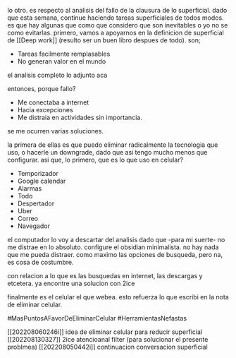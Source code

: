 
lo otro. es respecto al analisis del fallo de la clausura de lo superficial. dado que esta semana, continue haciendo tareas superficiales de todos modos. es que hay algunas que como que considero que son inevitables o yo no se como evitarlas. primero, vamos a apoyarnos en la definicion de superficial de [[Deep work]] (resulto ser un buen libro despues de todo). son;

- Tareas facilmente remplasables
- No generan valor en el mundo

el analisis completo lo adjunto aca 

entonces, porque fallo?
- Me conectaba a internet
- Hacia excepciones
- Me distraia en actividades sin importancia.


se me ocurren varias soluciones.


la primera de ellas es que puedo eliminar radicalmente la tecnologia que uso, o hacerle un downgrade, dado que asi tengo mucho menos que configurar. asi que, lo primero, que es lo que uso en celular?

- Temporizador
- Google calendar
- Alarmas
- Todo
- Despertador
- Uber
- Correo
- Navegador

el computador lo voy a descartar del analisis dado que -para mi suerte- no me distrae en lo absoluto. configure el obsidian minimalista. no hay nada que me pueda distraer. como maximo las opciones de busqueda, pero na, es cosa de costumbre. 

con relacion a lo que es las busquedas en internet, las descargas y etcetera. ya encontre una solucion  con 2ice

finalmente es el celular el que webea. esto refuerza lo que escribi en la nota de eliminar celular.



#MasPuntosAFavorDeEliminarCelular
#HerramientasNefastas


[[202208060246i]] idea de eliminar celular para reducir superficial
[[202208130327]] 2ice atencioanal filter (para solucionar el presente problmea)
[[202208050442i]] continuacion conversacion superficial 
